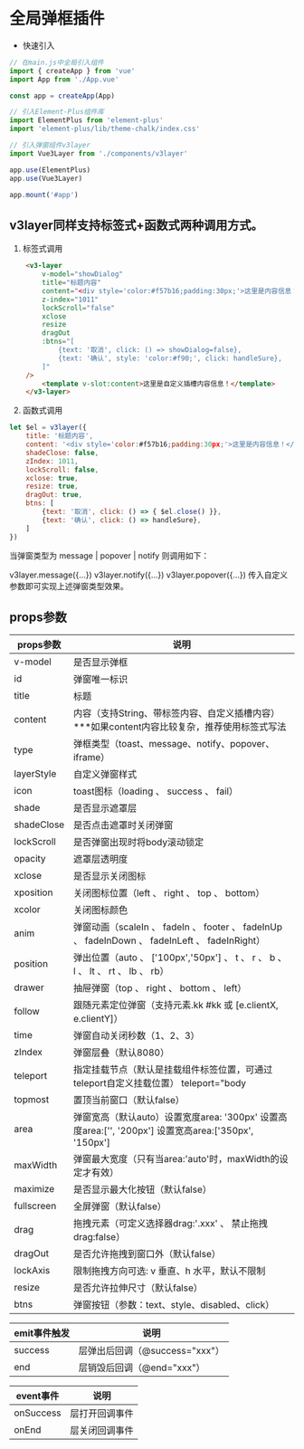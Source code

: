# 全局弹框插件
* 快速引入
```javascript
// 在main.js中全局引入组件
import { createApp } from 'vue'
import App from './App.vue'

const app = createApp(App)

// 引入Element-Plus组件库
import ElementPlus from 'element-plus'
import 'element-plus/lib/theme-chalk/index.css'

// 引入弹窗组件v3layer
import Vue3Layer from './components/v3layer'

app.use(ElementPlus)
app.use(Vue3Layer)

app.mount('#app')

```
## v3layer同样支持标签式+函数式两种调用方式。

1. 标签式调用
```html
    <v3-layer 
        v-model="showDialog"
        title="标题内容"
        content="<div style='color:#f57b16;padding:30px;'>这里是内容信息！</div>"
        z-index="1011"
        lockScroll="false"
        xclose
        resize
        dragOut
        :btns="[
            {text: '取消', click: () => showDialog=false},
            {text: '确认', style: 'color:#f90;', click: handleSure},
        ]"
    />
        <template v-slot:content>这里是自定义插槽内容信息！</template>
    </v3-layer>
```
2. 函数式调用
```javascript
let $el = v3layer({
    title: '标题内容',
    content: '<div style='color:#f57b16;padding:30px;'>这里是内容信息！</div>', 
    shadeClose: false,
    zIndex: 1011,
    lockScroll: false,
    xclose: true,
    resize: true,
    dragOut: true,
    btns: [
        {text: '取消', click: () => { $el.close() }},
        {text: '确认', click: () => handleSure},
    ]
})
```
当弹窗类型为 message | popover | notify 则调用如下：

v3layer.message({...})
v3layer.notify({...})
v3layer.popover({...})
传入自定义参数即可实现上述弹窗类型效果。

## props参数

| props参数| 说明
|  ----  | ----  |
|  v-model   |   是否显示弹框
|  id   |   弹窗唯一标识
| title      |    标题
| content         | 内容（支持String、带标签内容、自定义插槽内容）***如果content内容比较复杂，推荐使用标签式写法
|  type            | 弹框类型（toast、message、notify、popover、iframe）
| layerStyle      | 自定义弹窗样式
|  icon           |   toast图标（loading 、 success 、 fail）
|  shade          |   是否显示遮罩层
|  shadeClose     |   是否点击遮罩时关闭弹窗
|  lockScroll     |   是否弹窗出现时将body滚动锁定
|  opacity        |   遮罩层透明度
|  xclose         |   是否显示关闭图标
|  xposition       |  关闭图标位置（left 、 right 、 top 、 bottom）
| xcolor         |   关闭图标颜色
| anim           |   弹窗动画（scaleIn 、 fadeIn 、 footer 、 fadeInUp 、 fadeInDown 、 fadeInLeft 、 fadeInRight）
| position       |   弹出位置（auto 、 ['100px','50px'] 、 t 、 r 、 b 、 l 、 lt 、 rt 、 lb 、 rb）
| drawer         |   抽屉弹窗（top 、 right 、 bottom 、 left）
| follow         |   跟随元素定位弹窗（支持元素.kk #kk 或 [e.clientX, e.clientY]）
| time           |   弹窗自动关闭秒数（1、2、3）
| zIndex         |   弹窗层叠（默认8080）
| teleport      |    指定挂载节点（默认是挂载组件标签位置，可通过teleport自定义挂载位置） teleport="body | | #xxx | .xxx"|  
| topmost       |    置顶当前窗口（默认false）
| area          |    弹窗宽高（默认auto）设置宽度area: '300px' 设置高度area:['', '200px'] 设置宽高area:['350px', '150px']
| maxWidth       |   弹窗最大宽度（只有当area:'auto'时，maxWidth的设定才有效）
| maximize       |   是否显示最大化按钮（默认false）
| fullscreen    |    全屏弹窗（默认false）
|  drag          |    拖拽元素（可定义选择器drag:'.xxx' 、 禁止拖拽drag:false）
|  dragOut       |    是否允许拖拽到窗口外（默认false）
|  lockAxis      |    限制拖拽方向可选: v 垂直、h 水平，默认不限制
|  resize        |    是否允许拉伸尺寸（默认false）
|  btns          |    弹窗按钮（参数：text、style、disabled、click）


|emit事件触发| 说明
|  ----  | ----
| success     |     层弹出后回调（@success="xxx"）
| end         |     层销毁后回调（@end="xxx"）


|event事件| 说明
|  ----  | ----  |
| onSuccess   |     层打开回调事件
| onEnd       |     层关闭回调事件